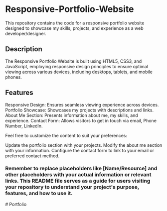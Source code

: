 # Responsive-Portfolio-Website
This repository contains the code for a responsive portfolio website designed to showcase my skills, projects, and experience as a web developer/designer.

## Description
The Responsive Portfolio Website is built using HTML5, CSS3, and JavaScript, employing responsive design principles to ensure optimal viewing across various devices, including desktops, tablets, and mobile phones.

## Features
Responsive Design: Ensures seamless viewing experience across devices.
Portfolio Showcase: Showcases my projects with descriptions and links.
About Me Section: Presents information about me, my skills, and experience.
Contact Form: Allows visitors to get in touch via email, Phone Number, LinkedIn.

Feel free to customize the content to suit your preferences:

Update the portfolio section with your projects.
Modify the about me section with your information.
Configure the contact form to link to your email or preferred contact method.

### Remember to replace placeholders like [Name/Resource] and other placeholders with your actual information or relevant links. This README file serves as a guide for users visiting your repository to understand your project's purpose, features, and how to use it.
#   P o r t f o l i o  
 
